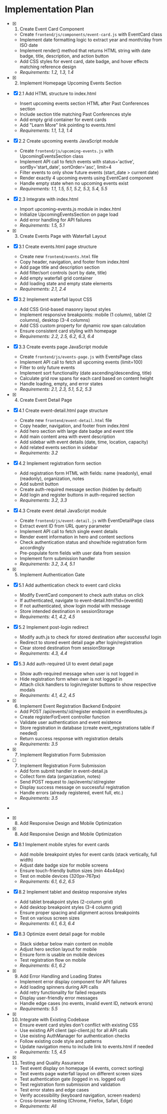 # Implementation Plan

- [x] 1. Create Event Card Component





  - Create `frontend/js/components/event-card.js` with EventCard class
  - Implement date formatting logic to extract year and month/day from ISO date
  - Implement render() method that returns HTML string with date badge, title, description, and action button
  - Add CSS styles for event card, date badge, and hover effects matching reference design
  - _Requirements: 1.2, 1.3, 1.4_

- [x] 2. Implement Homepage Upcoming Events Section




- [x] 2.1 Add HTML structure to index.html


  - Insert upcoming events section HTML after Past Conferences section
  - Include section title matching Past Conferences style
  - Add empty grid container for event cards
  - Add "Learn More" link pointing to events.html
  - _Requirements: 1.1, 1.3, 1.4_

- [x] 2.2 Create upcoming events JavaScript module


  - Create `frontend/js/upcoming-events.js` with UpcomingEventsSection class
  - Implement API call to fetch events with status='active', sortBy='start_date', sortOrder='asc', limit=4
  - Filter events to only show future events (start_date > current date)
  - Render exactly 4 upcoming events using EventCard component
  - Handle empty state when no upcoming events exist
  - _Requirements: 1.1, 1.5, 5.1, 5.2, 5.3, 5.4, 5.5_

- [x] 2.3 Integrate with index.html


  - Import upcoming-events.js module in index.html
  - Initialize UpcomingEventsSection on page load
  - Add error handling for API failures
  - _Requirements: 1.5, 5.1_

- [x] 3. Create Events Page with Waterfall Layout





- [x] 3.1 Create events.html page structure


  - Create new `frontend/events.html` file
  - Copy header, navigation, and footer from index.html
  - Add page title and description section
  - Add filter/sort controls (sort by date, title)
  - Add empty waterfall grid container
  - Add loading state and empty state elements
  - _Requirements: 2.1, 2.4_

- [x] 3.2 Implement waterfall layout CSS


  - Add CSS Grid-based masonry layout styles
  - Implement responsive breakpoints: mobile (1 column), tablet (2 columns), desktop (3-4 columns)
  - Add CSS custom property for dynamic row span calculation
  - Ensure consistent card styling with homepage
  - _Requirements: 2.2, 2.5, 6.2, 6.3, 6.4_

- [x] 3.3 Create events page JavaScript module


  - Create `frontend/js/events-page.js` with EventsPage class
  - Implement API call to fetch all upcoming events (limit=100)
  - Filter to only future events
  - Implement sort functionality (date ascending/descending, title)
  - Calculate grid row spans for each card based on content height
  - Handle loading, empty, and error states
  - _Requirements: 2.1, 2.3, 5.1, 5.2, 5.3_

- [x] 4. Create Event Detail Page





- [x] 4.1 Create event-detail.html page structure


  - Create new `frontend/event-detail.html` file
  - Copy header, navigation, and footer from index.html
  - Add hero section with large date badge and event title
  - Add main content area with event description
  - Add sidebar with event details (date, time, location, capacity)
  - Add related events section in sidebar
  - _Requirements: 3.2_


- [x] 4.2 Implement registration form section

  - Add registration form HTML with fields: name (readonly), email (readonly), organization, notes
  - Add submit button
  - Create auth-required message section (hidden by default)
  - Add login and register buttons in auth-required section
  - _Requirements: 3.2, 3.3_

- [x] 4.3 Create event detail JavaScript module


  - Create `frontend/js/event-detail.js` with EventDetailPage class
  - Extract event ID from URL query parameter
  - Implement API call to fetch single event details
  - Render event information in hero and content sections
  - Check authentication status and show/hide registration form accordingly
  - Pre-populate form fields with user data from session
  - Implement form submission handler
  - _Requirements: 3.2, 3.4, 5.1_

- [x] 5. Implement Authentication Gate











- [x] 5.1 Add authentication check to event card clicks

  - Modify EventCard component to check auth status on click
  - If authenticated, navigate to event-detail.html?id={eventId}
  - If not authenticated, show login modal with message
  - Store intended destination in sessionStorage
  - _Requirements: 4.1, 4.2, 4.5_


- [x] 5.2 Implement post-login redirect

  - Modify auth.js to check for stored destination after successful login
  - Redirect to stored event detail page after login/registration
  - Clear stored destination from sessionStorage
  - _Requirements: 4.3, 4.4_

- [x] 5.3 Add auth-required UI to event detail page


  - Show auth-required message when user is not logged in
  - Hide registration form when user is not logged in
  - Attach click handlers to login/register buttons to show respective modals
  - _Requirements: 4.1, 4.2, 4.5_
 

- [x] 6. Implement Event Registration Backend Endpoint













  - Add POST /api/events/:id/register endpoint in eventRoutes.js
  - Create registerForEvent controller function
  - Validate user authentication and event existence
  - Store registration in database (create event_registrations table if needed)
  - Return success response with registration details
  - _Requirements: 3.5_
- [x] 7. Implement Registration Form Submission









- [ ] 7. Implement Registration Form Submission

  - Add form submit handler in event-detail.js
  - Collect form data (organization, notes)
  - Send POST request to /api/events/:id/register
  - Display success message on successful registration
  - Handle errors (already registered, event full, etc.)
  - _Requirements: 3.5_
-
- [x] 8. Add Responsive Design and Mobile Optimization

- [x] 8. Add Responsive Design and Mobile Optimization



- [x] 8.1 Implement mobile styles for event cards


  - Add mobile breakpoint styles for event cards (stack vertically, full width)
  - Adjust date badge size for mobile screens
  - Ensure touch-friendly button sizes (min 44x44px)
  - Test on mobile devices (320px-767px)
  - _Requirements: 6.1, 6.2, 6.5_

- [x] 8.2 Implement tablet and desktop responsive styles


  - Add tablet breakpoint styles (2-column grid)
  - Add desktop breakpoint styles (3-4 column grid)
  - Ensure proper spacing and alignment across breakpoints
  - Test on various screen sizes
  - _Requirements: 6.1, 6.3, 6.4_


- [x] 8.3 Optimize event detail page for mobile

  - Stack sidebar below main content on mobile
  - Adjust hero section layout for mobile
  - Ensure form is usable on mobile devices
  - Test registration flow on mobile
  - _Requirements: 6.1, 6.2_

- [x] 9. Add Error Handling and Loading States




  - Implement error display component for API failures
  - Add loading spinners during API calls
  - Add retry functionality for failed requests
  - Display user-friendly error messages
  - Handle edge cases (no events, invalid event ID, network errors)
  - _Requirements: 5.5_

- [x] 10. Integrate with Existing Codebase





  - Ensure event card styles don't conflict with existing CSS
  - Use existing API client (api-client.js) for all API calls
  - Use existing AuthManager for authentication checks
  - Follow existing code style and patterns
  - Update navigation menu to include link to events.html if needed
  - _Requirements: 1.5, 4.5_


- [x] 11. Testing and Quality Assurance




  - Test event display on homepage (4 events, correct sorting)
  - Test events page waterfall layout on different screen sizes
  - Test authentication gate (logged in vs. logged out)
  - Test registration form submission and validation
  - Test error states and edge cases
  - Verify accessibility (keyboard navigation, screen readers)
  - Cross-browser testing (Chrome, Firefox, Safari, Edge)
  - _Requirements: All_
